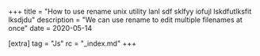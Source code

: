 +++
title = "How to use rename unix utility lanl sdf sklfyy iofujl lskdfutlksfit lksdjdu"
description = "We can use rename to edit multiple filenames at once"
date = 2020-05-14

[extra]
tag = "Js"
rc = "_index.md"
+++
